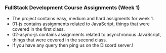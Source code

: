### FullStack Development Course Assignments (Week 1)

- The project contains easy, medium and hard assigments for week 1.
- 01-js contains assignments related to JavaScript, things that were covered in the first class.
- 02-async-js contains assignments related to asynchronous JavaScript, things that were covered in the second class.
- If you have any query then ping us on the Discord server.!
